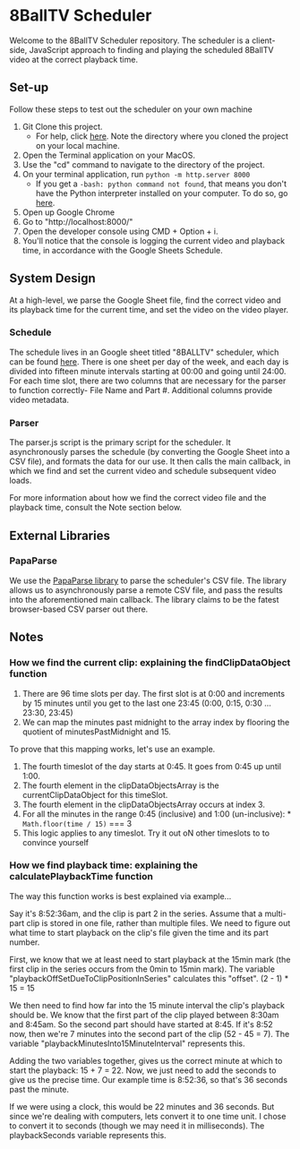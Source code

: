 # 8BallTV Scheduler
Welcome to the 8BallTV Scheduler repository. The scheduler is a
client-side, JavaScript approach to finding and playing the scheduled
8BallTV video at the correct playback time.

## Set-up
Follow these steps to test out the scheduler on your own machine
1. Git Clone this project.
   * For help, click [here](https://help.github.com/articles/cloning-a-repository/).
	   Note the directory where you cloned the project on your local machine.
2. Open the Terminal application on your MacOS.
3. Use the "cd" command to navigate to the directory of the project.
4. On your terminal application, run `python -m http.server 8000`
	 * If you get a `-bash: python command not found`, that means
	   you don't have the Python interpreter installed on your computer.
	   To do so, go [here](https://www.python.org/downloads/).
5. Open up Google Chrome
6. Go to "http://localhost:8000/"
7. Open the developer console using CMD + Option + i.
8. You'll notice that the console is logging the current video and playback
	 time, in accordance with the Google Sheets Schedule.


## System Design
At a high-level, we parse the Google Sheet file, find the correct video
and its playback time for the current time, and set the video on the
video player.

### Schedule
The schedule lives in an Google sheet titled "8BALLTV"
scheduler, which can be found [here](). There is one sheet per day of
the week, and each day is divided into fifteen minute intervals starting
at 00:00 and going until 24:00. For each time slot, there are two
columns that are necessary for the parser to function correctly- File
Name and Part #. Additional columns provide video metadata.

### Parser
The parser.js script is the primary script for the scheduler. It asynchronously
parses the schedule (by converting the Google Sheet into a CSV file), and formats
the data for our use. It then
calls the main callback, in which we find and set the current video
and schedule subsequent video loads.

For more information about how we find the correct video file and the
playback time, consult the Note section below.

## External Libraries

### PapaParse
We use the [PapaParse library](https://www.papaparse.com/) to parse
the scheduler's CSV file. The library allows us to asynchronously
parse a remote CSV file, and pass the results into the aforementioned
main callback. The library claims to be the fatest browser-based CSV parser out there.

## Notes
### How we find the current clip: explaining the findClipDataObject function
1. There are 96 time slots per day. The first slot is at 0:00 and increments
by 15 minutes until you get to the last one 23:45 (0:00, 0:15, 0:30 ... 23:30, 23:45)
2. We can map the minutes past midnight to the array index
by flooring the quotient of minutesPastMidnight and 15.

To prove that this mapping works, let's use an example.
1. The fourth timeslot of the day starts at 0:45. It goes from 0:45 up until 1:00.
2. The fourth element in the clipDataObjectsArray is the currentClipDataObject for this timeSlot.
3. The fourth element in the clipDataObjectsArray occurs at index 3.
4. For all the minutes in the range 0:45 (inclusive) and 1:00 (un-inclusive):
		* `Math.floor(time / 15)` === 3
5. This logic applies to any timeslot. Try it out oN other timeslots to to convince yourself


### How we find playback time: explaining the calculatePlaybackTime function
The way this function works is best explained via example...

Say it's 8:52:36am, and the clip is part 2 in the series.
Assume that a multi-part clip is stored in one file, rather than
multiple files. We need to figure out what time to start playback
on the clip's file given the time and its part number.

First, we know that we at least need to start playback
at the 15min mark (the first clip in the series occurs from the 0min
to 15min mark). The variable
"playbackOffSetDueToClipPositionInSeries" calculates this "offset".
(2 - 1) * 15 = 15

We then need to find how far into the 15 minute interval the clip's
playback should be. We know that the first part of the clip played
between 8:30am and 8:45am. So the second part should have started at
8:45. If it's 8:52 now, then we're 7 minutes into the second part of
the clip (52 - 45 = 7). The variable "playbackMinutesInto15MinuteInterval"
represents this.

Adding the two variables together, gives us the correct  minute
at which to start the playback: 15 + 7 = 22. Now, we just need to add
the seconds to give us the precise time. Our example time is 8:52:36,
so that's 36 seconds past the minute.

If we were using a clock, this would be 22 minutes and 36 seconds.
But since we're dealing with computers, lets convert it to one
time unit. I chose to convert it to seconds (though we may need it
in milliseconds). The playbackSeconds variable represents this.
